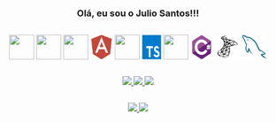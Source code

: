 ### <div align="center">Olá, eu sou o Julio Santos!!! </div>

##

<div align="center" style="display: inline_block">
    <img align="center"  height="45" width="45" src="https://img.icons8.com/color/48/000000/git.png"/>       
    <img align="center"  height="45" width="45" src="https://img.icons8.com/color/48/000000/html-5--v1.png"/>
    <img align="center"  height="45" width="45" src="https://img.icons8.com/color/48/000000/css3.png"/>   
    <img align="center" height="45" width="40" src="https://github.com/devicons/devicon/blob/master/icons/angularjs/angularjs-plain.svg"> 
    <img align="center"  height="45" width="45" src="https://img.icons8.com/color/48/000000/javascript--v1.png"/>    
    <img align="center"  height="45" width="35" src="https://raw.githubusercontent.com/devicons/devicon/master/icons/typescript/typescript-plain.svg">
    <img align="center"  height="45" width="45" src="https://img.icons8.com/color/48/000000/bootstrap.png"/>   
    <img align="center"  height="45" width="40" src="https://raw.githubusercontent.com/devicons/devicon/master/icons/csharp/csharp-original.svg">
    <img align="center"  height="45" width="45"src="https://github.com/devicons/devicon/blob/master/icons/microsoftsqlserver/microsoftsqlserver-plain.svg">
    <img align="center" height="45" width="45" src="https://github.com/devicons/devicon/blob/master/icons/mysql/mysql-plain.svg">
    
          
</div>

##

<div align="center"> 
  <a href="https://www.instagram.com/juliojunior.jcs/" target="_blank">
    <img src="https://img.shields.io/badge/-Instagram-%23E4405F?style=for-the-badge&logo=instagram&logoColor=white" target="_blank">
  </a> 
   <a href="https://www.linkedin.com/in/dev-julio-santos/" target="_blank">
     <img src="https://img.shields.io/badge/-LinkedIn-%230077B5?style=for-the-badge&logo=linkedin&logoColor=white" target="_blank">
  </a> 
    <a href="https://api.whatsapp.com/send?phone=5511953331215">
     <img src="https://img.shields.io/badge/WhatsApp-25D366?style=for-the-badge&logo=whatsapp&logoColor=white" target="_blank">
  </a>
    
   
</div>

##

<div align="center">
  <a href="https://github.com/juliosantos14"> 
  <img height="180em" src="https://github-readme-stats.vercel.app/api?username=juliosantos14&show_icons=true&theme=tokyonight&include_all_commits=true&count_private=true"/>
  <img height="180em" src="https://github-readme-stats.vercel.app/api/top-langs/?username=juliosantos14&layout=compact&langs_count=7&theme=tokyonight"/>
</div>
  
##

